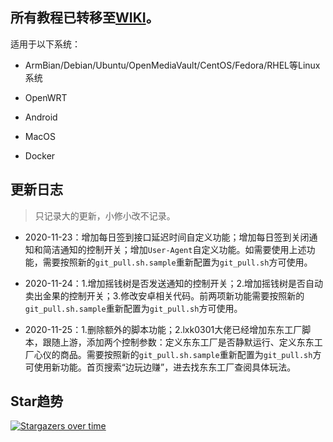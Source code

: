 ## 所有教程已转移至[WIKI](https://github.com/EvineDeng/jd-base/wiki)。

适用于以下系统：

- ArmBian/Debian/Ubuntu/OpenMediaVault/CentOS/Fedora/RHEL等Linux系统

- OpenWRT

- Android

- MacOS

- Docker

## 更新日志

> 只记录大的更新，小修小改不记录。

- 2020-11-23：增加每日签到接口延迟时间自定义功能；增加每日签到关闭通知和简洁通知的控制开关；增加`User-Agent`自定义功能。如需要使用上述功能，需要按照新的`git_pull.sh.sample`重新配置为`git_pull.sh`方可使用。

- 2020-11-24：1.增加摇钱树是否发送通知的控制开关；2.增加摇钱树是否自动卖出金果的控制开关；3.修改安卓相关代码。前两项新功能需要按照新的`git_pull.sh.sample`重新配置为`git_pull.sh`方可使用。

- 2020-11-25：1.删除额外的脚本功能；2.lxk0301大佬已经增加东东工厂脚本，跟随上游，添加两个控制参数：定义东东工厂是否静默运行、定义东东工厂心仪的商品。需要按照新的`git_pull.sh.sample`重新配置为`git_pull.sh`方可使用新功能。首页搜索“边玩边赚”，进去找东东工厂查阅具体玩法。

## Star趋势

[![Stargazers over time](https://starchart.cc/EvineDeng/jd-base.svg)](https://starchart.cc/EvineDeng/jd-base)
